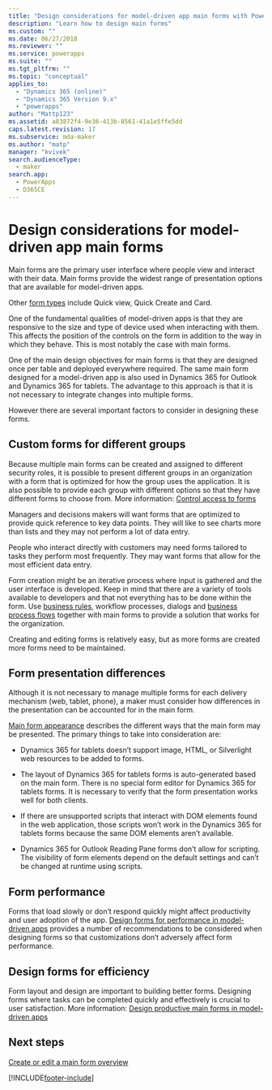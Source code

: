 ```yaml
---
title: "Design considerations for model-driven app main forms with Power Apps | MicrosoftDocs"
description: "Learn how to design main forms"
ms.custom: ""
ms.date: 06/27/2018
ms.reviewer: ""
ms.service: powerapps
ms.suite: ""
ms.tgt_pltfrm: ""
ms.topic: "conceptual"
applies_to: 
  - "Dynamics 365 (online)"
  - "Dynamics 365 Version 9.x"
  - "powerapps"
author: "Mattp123"
ms.assetid: a83872f4-9e36-413b-8561-41a1e5ffe5dd
caps.latest.revision: 17
ms.subservice: mda-maker
ms.author: "matp"
manager: "kvivek"
search.audienceType: 
  - maker
search.app: 
  - PowerApps
  - D365CE
---
```

# Design considerations for model-driven app main forms

Main forms are the primary user interface where people view and interact with their data. Main forms provide the widest range of presentation options that are available for model-driven apps.

Other [form types](../../maker/model-driven-apps/types-forms.md) include Quick view, Quick Create and Card.
  
One of the fundamental qualities of model-driven apps is that they are responsive to the size and type of device used when interacting with them.  This affects the position of the controls on the form in addition to the way in which they behave.  This is most notably the case with main forms.

One of the main design objectives for main forms is that they are designed once per table and deployed everywhere required. The same main form designed for a model-driven app is also used in Dynamics 365 for Outlook and Dynamics 365 for tablets. The advantage to this approach is that it is not necessary to integrate changes into multiple forms.

However there are several important factors to consider in designing these forms.  
  
<a name="BKMK_CustomFormsForGroups"></a>   

## Custom forms for different groups

Because multiple main forms can be created and assigned to different security roles, it is possible to present different groups in an organization with a form that is optimized for how the group uses the application. It is also possible to provide each group with different options so that they have different forms to choose from. More information: [Control access to forms](control-access-forms.md)  
  
Managers and decisions makers will want forms that are optimized to provide quick reference to key data points. They will like to see charts more than lists and they may not perform a lot of data entry.  
  
People who interact directly with customers may need forms tailored to tasks they perform most frequently. They may want forms that allow for the most efficient data entry.  
  
Form creation might be an iterative process where input is gathered and the user interface is developed. Keep in mind that there are a variety of tools available to developers and that not everything has to be done within the form. Use [business rules](../model-driven-apps/model-driven-app-glossary.md#business-rule), workflow processes, dialogs and [business process flows](../model-driven-apps/model-driven-app-glossary.md#business-process-flow) together with main forms to provide a solution that works for the organization.  
  
Creating and editing forms is relatively easy, but as more forms are created more forms need to be maintained.  
  
<a name="BKMK_PresentationDifferences"></a>   
## Form presentation differences

Although it is not necessary to manage multiple forms for each delivery mechanism (web, tablet, phone), a maker must consider how differences in the presentation can be accounted for in the main form.
 
[Main form appearance](main-form-presentations.md) describes the different ways that the main form may be presented. The primary things to take into consideration are:  
  
- Dynamics 365 for tablets doesn’t support image, HTML, or Silverlight web resources to be added to forms.  
  
- The layout of Dynamics 365 for tablets forms is auto-generated based on the main form. There is no special form editor for Dynamics 365 for tablets forms.  It is necessary to verify that the form presentation works well for both clients.  
  
- If there are unsupported scripts that interact with DOM elements found in the web application, those scripts won’t work in the Dynamics 365 for tablets forms because the same DOM elements aren’t available.  
  
- Dynamics 365 for Outlook Reading Pane forms don’t allow for scripting. The visibility of form elements depend on the default settings and can’t be changed at runtime using scripts.  
  
<a name="BKMK_FormPerformance"></a>
## Form performance

Forms that load slowly or don’t respond quickly might affect productivity and user adoption of the app. [Design forms for performance in model-driven apps](design-performant-forms.md) provides a number of recommendations to be considered when designing forms so that customizations don’t adversely affect form performance.  

## Design forms for efficiency

Form layout and design are important to building better forms. Designing forms where tasks can be completed quickly and effectively is crucial to user satisfaction. More information: [Design productive main forms in model-driven apps](design-productive-forms.md)

## Next steps

 [Create or edit a main form overview](create-edit-main-forms.md)

[!INCLUDE[footer-include](../../includes/footer-banner.md)]